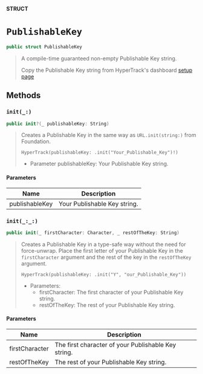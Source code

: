 **STRUCT**

# `PublishableKey`

```swift
public struct PublishableKey
```

> A compile-time guaranteed non-empty Publishable Key string.
>
> Copy the Publishable Key string from HyperTrack's dashboard
> [setup page](https://dashboard.hypertrack.com/setup)

## Methods
### `init(_:)`

```swift
public init?(_ publishableKey: String)
```

> Creates a Publishable Key in the same way as `URL.init(string:)` from
> Foundation.
>
>     HyperTrack(publishableKey: .init("Your_Publishable_Key")!)
>
> - Parameter publishableKey: Your Publishable Key string.

#### Parameters

| Name | Description |
| ---- | ----------- |
| publishableKey | Your Publishable Key string. |

### `init(_:_:)`

```swift
public init(_ firstCharacter: Character, _ restOfTheKey: String)
```

> Creates a Publishable Key in a type-safe way without the need for
> force-unwrap. Place the first letter of your Publishable Key in the
> `firstCharacter` argument and the rest of the key in the `restOfTheKey`
> argument.
>
>     HyperTrack(publishableKey: .init("Y", "our_Publishable_Key"))
>
> - Parameters:
>     - firstCharacter: The first character of your Publishable Key
>       string.
>     - restOfTheKey: The rest of your Publishable Key string.

#### Parameters

| Name | Description |
| ---- | ----------- |
| firstCharacter | The first character of your Publishable Key string. |
| restOfTheKey | The rest of your Publishable Key string. |